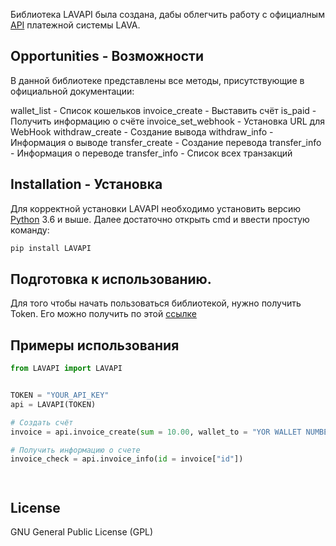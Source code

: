 Библиотека LAVAPI была создана, дабы облегчить работу c официалным [API](https://dev.lava.ru/) платежной системы LAVA.

  
## Opportunities - Возможности

В данной библиотеке представлены все методы, присутствующие в официальной документации:

wallet_list - Список кошельков
invoice_create - Выставить счёт
is_paid - Получить информацию о счёте
invoice_set_webhook - Установка URL для WebHook
withdraw_create - Создание вывода
withdraw_info - Информация о выводе
transfer_create - Создание перевода
transfer_info - Информация о переводе
transfer_info - Список всех транзакций




## Installation - Установка

Для корректной установки LAVAPI необходимо установить версию [Python](https://www.python.org/) 3.6 и выше.
Далее достаточно открыть cmd и ввести простую команду:
```cmd
pip install LAVAPI
```

## Подготовка к использованию.
Для того чтобы начать пользоваться библиотекой, нужно получить Token.
Его можно получить по этой [ссылке](https://lava.ru/dashboard/settings/api)


## Примеры использования
``` python
from LAVAPI import LAVAPI


TOKEN = "YOUR_API_KEY"
api = LAVAPI(TOKEN)

# Создать счёт
invoice = api.invoice_create(sum = 10.00, wallet_to = "YOR WALLET NUMBER", comment = "LAVAPI invoice_create test!")

# Получить информацию о счете
invoice_check = api.invoice_info(id = invoice["id"])




```



## License

GNU General Public License (GPL)
